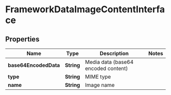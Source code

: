 
# FrameworkDataImageContentInterface

## Properties
Name | Type | Description | Notes
------------ | ------------- | ------------- | -------------
**base64EncodedData** | **String** | Media data (base64 encoded content) | 
**type** | **String** | MIME type | 
**name** | **String** | Image name | 



